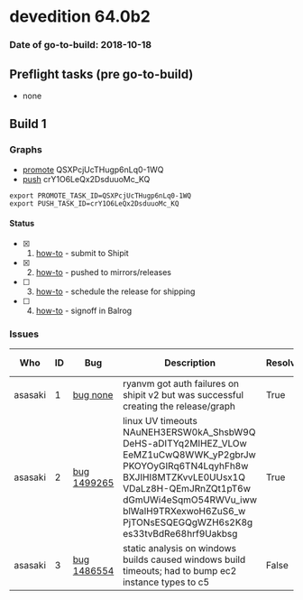 # devedition 64.0b2

### Date of go-to-build: 2018-10-18

## Preflight tasks (pre go-to-build)
- none

## Build 1  

### Graphs
* [promote](https://tools.taskcluster.net/push-inspector/#/QSXPcjUcTHugp6nLq0-1WQ) QSXPcjUcTHugp6nLq0-1WQ
* [push](https://tools.taskcluster.net/push-inspector/#/crY1O6LeQx2DsduuoMc_KQ) crY1O6LeQx2DsduuoMc_KQ
```
export PROMOTE_TASK_ID=QSXPcjUcTHugp6nLq0-1WQ
export PUSH_TASK_ID=crY1O6LeQx2DsduuoMc_KQ
```


#### Status
- [x] 1.  [how-to](https://wiki.mozilla.org/Release:Release_Automation_on_Mercurial:Starting_a_Release#Submit_to_Ship_It)  - submit to Shipit
- [x] 2.  [how-to](https://github.com/mozilla-releng/releasewarrior-2.0/blob/master/docs/release-promotion/desktop/howto.md#push-artifacts-to-releases-directory)  - pushed to mirrors/releases
- [ ] 3.  [how-to](https://github.com/mozilla-releng/releasewarrior-2.0/blob/master/docs/release-promotion/desktop/howto.md#ship-the-release)  - schedule the release for shipping
- [ ] 4.  [how-to](https://github.com/mozilla-releng/releasewarrior-2.0/blob/master/docs/release-promotion/desktop/howto.md#obtain-sign-offs-for-changes)  - signoff in Balrog

### Issues
| Who                 | ID               | Bug                                                                 | Description                | Resolved                | Future Threat                |
| ------------------- | ---------------- | ------------------------------------------------------------------- | -------------------------- | ----------------------- | ---------------------------- |
| asasaki  | 1 | [bug none](https://bugzil.la/none)        | ryanvm got auth failures on shipit v2 but was successful creating the release/graph | True | True |
| asasaki  | 2 | [bug 1499265](https://bugzil.la/1499265)        | linux UV timeouts NAuNEH3ERSW0kA_ShsbW9Q DeHS-aDITYq2MIHEZ_VLOw EeMZ1uCwQ8WWK_yP2gbrJw PKOYOyGIRq6TN4LqyhFh8w BXJIHI8MTZKvvLE0UUsx1Q VDaLz8H-QEmJRnZQt1pT6w dGmUWi4eSqmO54RWVu_iww blWalH9TRXexwoH6ZuS6_w PjTONsESQEGQgWZH6s2K8g es33tvBdRe68hrf9Uakbsg | True | True |
| asasaki  | 3 | [bug 1486554](https://bugzil.la/1486554)        | static analysis on windows builds caused windows build timeouts; had to bump ec2 instance types to c5 | False | True |

